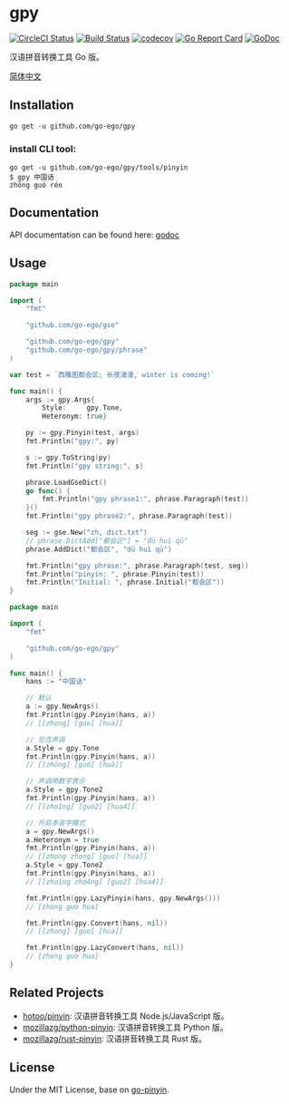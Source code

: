 # gpy

[![CircleCI Status](https://circleci.com/gh/go-ego/gpy.svg?style=shield)](https://circleci.com/gh/go-ego/gpy)
[![Build Status](https://travis-ci.org/go-ego/gpy.svg?branch=master)](https://travis-ci.org/go-ego/gpy)<!-- [![Coverage Status](https://coveralls.io/repos/github.com/go-ego/gpy/badge.svg?branch=master)](https://coveralls.io/r/github.com/go-ego/gpy?branch=master) -->
[![codecov](https://codecov.io/gh/go-ego/gpy/branch/master/graph/badge.svg)](https://codecov.io/gh/go-ego/gpy)
[![Go Report Card](https://goreportcard.com/badge/github.com/go-ego/gpy)](https://goreportcard.com/report/github.com/go-ego/gpy)
[![GoDoc](https://godoc.org/github.com/go-ego/gpy?status.svg)](https://godoc.org/github.com/go-ego/gpy)

汉语拼音转换工具 Go 版。

[简体中文](https://github.com/go-ego/gpy/blob/master/README_zh.md)


## Installation

```
go get -u github.com/go-ego/gpy
```

### install CLI tool:

```
go get -u github.com/go-ego/gpy/tools/pinyin
$ gpy 中国话
zhōng guó rén
```


## Documentation

API documentation can be found here:
[godoc](https://godoc.org/github.com/go-ego/gpy)


## Usage
```go
package main

import (
	"fmt"

	"github.com/go-ego/gse"

	"github.com/go-ego/gpy"
	"github.com/go-ego/gpy/phrase"
)

var test = `西雅图都会区; 长夜漫漫, winter is coming!`

func main() {
	args := gpy.Args{
		Style:     gpy.Tone,
		Heteronym: true}

	py := gpy.Pinyin(test, args)
	fmt.Println("gpy:", py)

	s := gpy.ToString(py)
	fmt.Println("gpy string:", s)

	phrase.LoadGseDict()
	go func() {
		fmt.Println("gpy phrase1:", phrase.Paragraph(test))
	}()
	fmt.Println("gpy phrase2:", phrase.Paragraph(test))

	seg := gse.New("zh, dict.txt")
	// phrase.DictAdd["都会区"] = "dū huì qū"
	phrase.AddDict("都会区", "dū huì qū")

	fmt.Println("gpy phrase:", phrase.Paragraph(test, seg))
	fmt.Println("pinyin: ", phrase.Pinyin(test))
	fmt.Println("Initial: ", phrase.Initial("都会区"))
}
```

```go
package main

import (
	"fmt"

	"github.com/go-ego/gpy"
)

func main() {
	hans := "中国话"

	// 默认
	a := gpy.NewArgs()
	fmt.Println(gpy.Pinyin(hans, a))
	// [[zhong] [guo] [hua]]

	// 包含声调
	a.Style = gpy.Tone
	fmt.Println(gpy.Pinyin(hans, a))
	// [[zhōng] [guó] [huà]]

	// 声调用数字表示
	a.Style = gpy.Tone2
	fmt.Println(gpy.Pinyin(hans, a))
	// [[zho1ng] [guo2] [hua4]]

	// 开启多音字模式
	a = gpy.NewArgs()
	a.Heteronym = true
	fmt.Println(gpy.Pinyin(hans, a))
	// [[zhong zhong] [guo] [hua]]
	a.Style = gpy.Tone2
	fmt.Println(gpy.Pinyin(hans, a))
	// [[zho1ng zho4ng] [guo2] [hua4]]

	fmt.Println(gpy.LazyPinyin(hans, gpy.NewArgs()))
	// [zhong guo hua]

	fmt.Println(gpy.Convert(hans, nil))
	// [[zhong] [guo] [hua]]

	fmt.Println(gpy.LazyConvert(hans, nil))
	// [zhong guo hua]
}
```


## Related Projects

* [hotoo/pinyin](https://github.com/hotoo/pinyin): 汉语拼音转换工具 Node.js/JavaScript 版。
* [mozillazg/python-pinyin](https://github.com/mozillazg/python-pinyin): 汉语拼音转换工具 Python 版。
* [mozillazg/rust-pinyin](https://github.com/mozillazg/rust-pinyin): 汉语拼音转换工具 Rust 版。


## License

Under the MIT License, base on [go-pinyin](https://github.com/mozillazg/go-pinyin).
